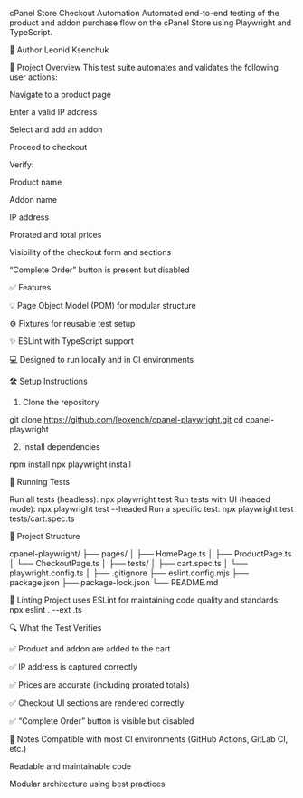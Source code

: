 cPanel Store Checkout Automation
Automated end-to-end testing of the product and addon purchase flow on the cPanel Store using Playwright and TypeScript.

👤 Author
Leonid Ksenchuk

📘 Project Overview
This test suite automates and validates the following user actions:

Navigate to a product page

Enter a valid IP address

Select and add an addon

Proceed to checkout

Verify:

Product name

Addon name

IP address

Prorated and total prices

Visibility of the checkout form and sections

“Complete Order” button is present but disabled

✅ Features

💡 Page Object Model (POM) for modular structure

⚙️ Fixtures for reusable test setup

✨ ESLint with TypeScript support

💻 Designed to run locally and in CI environments

🛠 Setup Instructions

1. Clone the repository

git clone https://github.com/leoxench/cpanel-playwright.git
cd cpanel-playwright

2. Install dependencies

npm install
npx playwright install

🚀 Running Tests

Run all tests (headless):
npx playwright test
Run tests with UI (headed mode):
npx playwright test --headed
Run a specific test:
npx playwright test tests/cart.spec.ts


📁 Project Structure

cpanel-playwright/
├── pages/
│   ├── HomePage.ts
│   ├── ProductPage.ts
│   └── CheckoutPage.ts
│
├── tests/
│   ├── cart.spec.ts
│   └── playwright.config.ts
│
├── .gitignore
├── eslint.config.mjs
├── package.json
├── package-lock.json
└── README.md


🧹 Linting
Project uses ESLint for maintaining code quality and standards:
npx eslint . --ext .ts

🔍 What the Test Verifies

✅ Product and addon are added to the cart

✅ IP address is captured correctly

✅ Prices are accurate (including prorated totals)

✅ Checkout UI sections are rendered correctly

✅ “Complete Order” button is visible but disabled

🧾 Notes
Compatible with most CI environments (GitHub Actions, GitLab CI, etc.)

Readable and maintainable code

Modular architecture using best practices
